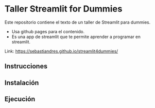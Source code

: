 # Taller Streamlit for Dummies

Este repositorio contiene el texto de un taller de Streamlit para dummies.
* Usa github pages para el contenido.
* Es una app de streamlit que te permite aprender a programar en streamlit.

Link: https://sebastiandres.github.io/streamlit4dummies/

## Instrucciones

## Instalación

## Ejecución